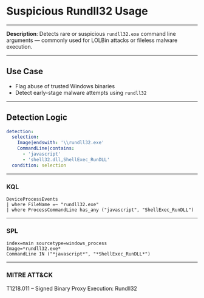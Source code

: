 # Suspicious Rundll32 Usage
---

**Description**: Detects rare or suspicious `rundll32.exe` command line arguments — commonly used for LOLBin attacks or fileless malware execution.

---

## Use Case
- Flag abuse of trusted Windows binaries
- Detect early-stage malware attempts using `rundll32`

---

## Detection Logic

```yaml
detection:
  selection:
    Image|endswith: '\\rundll32.exe'
    CommandLine|contains:
      - 'javascript'
      - 'shell32.dll,ShellExec_RunDLL'
  condition: selection
```

---
### KQL

```kql
DeviceProcessEvents
| where FileName =~ "rundll32.exe"
| where ProcessCommandLine has_any ("javascript", "ShellExec_RunDLL")
```

---
### SPL

```spl
index=main sourcetype=windows_process
Image=*rundll32.exe*
CommandLine IN ("*javascript*", "*ShellExec_RunDLL*")
```

---
### MITRE ATT&CK

T1218.011 – Signed Binary Proxy Execution: Rundll32

